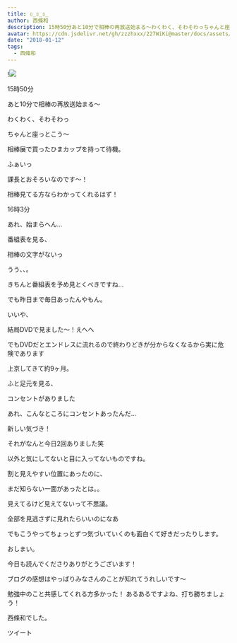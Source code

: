 ```yaml
---
title: ▯_▯_▯_
author: 西條和
description: 15時50分あと10分で相棒の再放送始まる〜わくわく、そわそわっちゃんと座っとこう〜相棒展で買ったひまカップを持って待機。ふぁいっ...
avatar: https://cdn.jsdelivr.net/gh/zzzhxxx/227WiKi@master/docs/assets/photo/avatar/nagomi.jpg
date: "2018-01-12"
tags:
  - 西條和
---
```


!![](https://cdn.jsdelivr.net/gh/zzzhxxx/227WiKi-image@master/blog-image/nagomi-2018-01-12_1.jpg)







15時50分




あと10分で相棒の再放送始まる〜





わくわく、そわそわっ




ちゃんと座っとこう〜





相棒展で買ったひまカップを持って待機。




ふぁいっ










課長とおそろいなのです〜！




相棒見てる方ならわかってくれるはず！










16時3分




あれ、始まらへん…








番組表を見る、



相棒の文字がないっ





うう、、。





きちんと番組表を予め見とくべきですね…





でも昨日まで毎日あったんやもん。






いいや、





結局DVDで見ました〜！えへへ







でもDVDだとエンドレスに流れるので終わりどきが分からなくなるから実に危険であります











上京してきて約9ヶ月。



ふと足元を見る、




コンセントがありました



あれ、こんなところにコンセントあったんだ…







新しい気づき！



それがなんと今日2回ありました笑






以外と気にしてないと目に入ってないものですね。




割と見えやすい位置にあったのに、



まだ知らない一面があったとは。。







見えてるけど見えてないって不思議。




全部を見逃さずに見れたらいいのになあ






でもこうやってちょっとずつ気づいていくのも面白くて好きだったりします。






おしまい。





今日も読んでくださりありがとうございます！




ブログの感想はやっぱりみなさんのことが知れてうれしいです〜




勉強中のこと共感してくれる方多かった！
あるあるですよね、打ち勝ちましょう！







西條和でした。


ツイート



